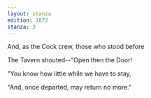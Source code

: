 ```yaml
---
layout: stanza
edition: 1872
stanza: 3
---
```


And, as the Cock crew, those who stood before

The Tavern shouted--"Open then the Door!

"You know how little while we have to stay,

"And, once departed, may return no more."